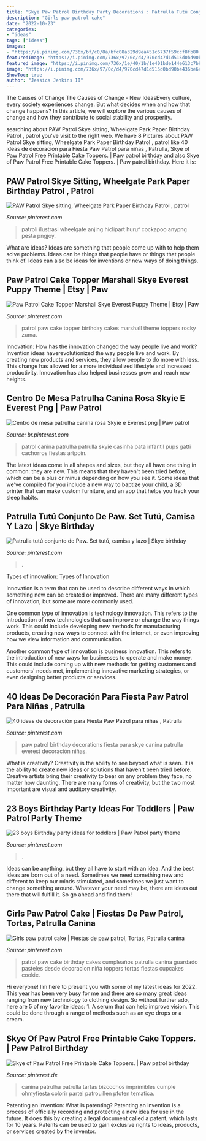 ```yaml
---
title: "Skye Paw Patrol Birthday Party Decorations : Patrulla Tutú Conjunto De Paw. Set Tutú, Camisa Y Lazo"
description: "Girls paw patrol cake"
date: "2022-10-23"
categories:
- "ideas"
tags: ["ideas"]
images:
- "https://i.pinimg.com/736x/bf/c0/8a/bfc08a329d9ea451c6737f59ccf8fb80.jpg"
featuredImage: "https://i.pinimg.com/736x/97/0c/d4/970cd47d1d515d0bd90be436be6a8f1e.jpg"
featured_image: "https://i.pinimg.com/736x/1e/40/1b/1e401bde144e613c7b950ba2e8528196.jpg"
image: "https://i.pinimg.com/736x/97/0c/d4/970cd47d1d515d0bd90be436be6a8f1e.jpg"
ShowToc: true
author: "Jessica Jenkins II"
---
```



The Causes of Change
The Causes of Change - New IdeasEvery culture, every society experiences change. But what decides when and how that change happens? In this article, we will explore the various causes of change and how they contribute to social stability and prosperity.

	

		
searching about PAW Patrol Skye sitting, Wheelgate Park Paper Birthday Patrol , patrol you've visit to the right web. We have 8 Pictures about PAW Patrol Skye sitting, Wheelgate Park Paper Birthday Patrol , patrol like 40 ideas de decoración para Fiesta Paw Patrol para niñas , Patrulla, Skye of Paw Patrol Free Printable Cake Toppers. | Paw patrol birthday and also Skye of Paw Patrol Free Printable Cake Toppers. | Paw patrol birthday. Here it is:
		
    
## PAW Patrol Skye Sitting, Wheelgate Park Paper Birthday Patrol , Patrol

<img loading=lazy src="https://i.pinimg.com/736x/bf/c0/8a/bfc08a329d9ea451c6737f59ccf8fb80.jpg" onerror="this.onerror=null;this.src='https://tse2.mm.bing.net/th?id=OIP.dF4Si_sEap7FX36sxlwrVAAAAA&amp;pid=15.1';" alt="PAW Patrol Skye sitting, Wheelgate Park Paper Birthday Patrol , patrol">

_Source: pinterest.com_

>patroli ilustrasi wheelgate anjing hiclipart huruf cockapoo anypng pesta pngjoy. 

	

What are ideas?
Ideas are something that people come up with to help them solve problems. Ideas can be things that people have or things that people think of. Ideas can also be ideas for inventions or new ways of doing things.

    
## Paw Patrol Cake Topper Marshall Skye Everest Puppy Theme | Etsy | Paw

<img loading=lazy src="https://i.pinimg.com/736x/c3/53/62/c3536254879e4952f51534208ed9d494.jpg" onerror="this.onerror=null;this.src='https://tse3.mm.bing.net/th?id=OIP.T1pW_7kiy2PaYmkL2qmR6QHaJN&amp;pid=15.1';" alt="Paw Patrol Cake Topper Marshall Skye Everest Puppy Theme | Etsy | Paw">

_Source: pinterest.com_

>patrol paw cake topper birthday cakes marshall theme toppers rocky zuma. 

	

Innovation: How has the innovation changed the way people live and work?
Invention ideas haverevolutionized the way people live and work. By creating new products and services, they allow people to do more with less. This change has allowed for a more individualized lifestyle and increased productivity. Innovation has also helped businesses grow and reach new heights.

    
## Centro De Mesa Patrulha Canina Rosa Skyie E Everest Png | Paw Patrol

<img loading=lazy src="https://i.pinimg.com/736x/32/5e/51/325e516f7fdc97e004d8095af17bf721.jpg" onerror="this.onerror=null;this.src='https://tse2.mm.bing.net/th?id=OIP.sPLNQNDnFmVYecmHgyvybgHaKd&amp;pid=15.1';" alt="Centro de mesa patrulha canina rosa Skyie e Everest png | Paw patrol">

_Source: br.pinterest.com_

>patrol canina patrulha patrulla skyie casinha pata infantil pups gatti cachorros fiestas artpoin. 

	

The latest ideas come in all shapes and sizes, but they all have one thing in common: they are new. This means that they haven't been tried before, which can be a plus or minus depending on how you see it. Some ideas that we've compiled for you include a new way to baptize your child, a 3D printer that can make custom furniture, and an app that helps you track your sleep habits.

    
## Patrulla Tutú Conjunto De Paw. Set Tutú, Camisa Y Lazo | Skye Birthday

<img loading=lazy src="https://i.pinimg.com/736x/23/6f/da/236fda3626696c4f2a1e3b52f706b06f.jpg" onerror="this.onerror=null;this.src='https://tse1.mm.bing.net/th?id=OIP.IHicrpsUgkqngGLKmRp2XgHaLC&amp;pid=15.1';" alt="Patrulla tutú conjunto de Paw. Set tutú, camisa y lazo | Skye birthday">

_Source: pinterest.com_

>. 

	

Types of innovation:
Types of Innovation

Innovation is a term that can be used to describe different ways in which something new can be created or improved. There are many different types of innovation, but some are more commonly used.

One common type of innovation is technology innovation. This refers to the introduction of new technologies that can improve or change the way things work. This could include developing new methods for manufacturing products, creating new ways to connect with the internet, or even improving how we view information and communication.

Another common type of innovation is business innovation. This refers to the introduction of new ways for businesses to operate and make money. This could include coming up with new methods for getting customers and customers' needs met, implementing innovative marketing strategies, or even designing better products or services.

    
## 40 Ideas De Decoración Para Fiesta Paw Patrol Para Niñas , Patrulla

<img loading=lazy src="https://i.pinimg.com/736x/e1/d5/42/e1d542c7066e246065834460be73be72.jpg" onerror="this.onerror=null;this.src='https://tse1.mm.bing.net/th?id=OIP.RArMOBvYm7iYdjjPIFiKBAHaJ4&amp;pid=15.1';" alt="40 ideas de decoración para Fiesta Paw Patrol para niñas , Patrulla">

_Source: pinterest.com_

>paw patrol birthday decorations fiesta para skye canina patrulla everest decoración niñas. 

	

What is creativity?
Creativity is the ability to see beyond what is seen. It is the ability to create new ideas or solutions that haven't been tried before. Creative artists bring their creativity to bear on any problem they face, no matter how daunting. There are many forms of creativity, but the two most important are visual and auditory creativity.

    
## 23 Boys Birthday Party Ideas For Toddlers | Paw Patrol Party Theme

<img loading=lazy src="https://i.pinimg.com/736x/1e/40/1b/1e401bde144e613c7b950ba2e8528196.jpg" onerror="this.onerror=null;this.src='https://tse1.mm.bing.net/th?id=OIP.7CeYkk_Vdw2zR09mRCagMAHaKI&amp;pid=15.1';" alt="23 boys Birthday party ideas for toddlers | Paw Patrol party theme">

_Source: pinterest.com_

>. 

	

Ideas can be anything, but they all have to start with an idea. And the best ideas are born out of a need. Sometimes we need something new and different to keep our minds stimulated, and sometimes we just want to change something around. Whatever your need may be, there are ideas out there that will fulfill it. So go ahead and find them!

    
## Girls Paw Patrol Cake | Fiestas De Paw Patrol, Tortas, Patrulla Canina

<img loading=lazy src="http://i.pinimg.com/1200x/c8/0b/e4/c80be4cc023a6b240f04b608ea45fa44.jpg" onerror="this.onerror=null;this.src='https://tse3.mm.bing.net/th?id=OIP.QGBSQfTAaJAE9v1ZivV0_AHaNK&amp;pid=15.1';" alt="Girls paw patrol cake | Fiestas de paw patrol, Tortas, Patrulla canina">

_Source: pinterest.com_

>patrol paw cake birthday cakes cumpleaños patrulla canina guardado pasteles desde decoracion niña toppers tortas fiestas cupcakes cookie. 

	

Hi everyone! I’m here to present you with some of my latest ideas for 2022. This year has been very busy for me and there are so many great ideas ranging from new technology to clothing design. So without further ado, here are 5 of my favorite ideas: 1. A serum that can help improve vision. This could be done through a range of methods such as an eye drops or a cream. 
    
## Skye Of Paw Patrol Free Printable Cake Toppers. | Paw Patrol Birthday

<img loading=lazy src="https://i.pinimg.com/736x/97/0c/d4/970cd47d1d515d0bd90be436be6a8f1e.jpg" onerror="this.onerror=null;this.src='https://tse1.mm.bing.net/th?id=OIP.5tipjvUkiulqlHAwXSyxMQHaJ4&amp;pid=15.1';" alt="Skye of Paw Patrol Free Printable Cake Toppers. | Paw patrol birthday">

_Source: pinterest.de_

>canina patrulha patrulla tartas bizcochos imprimibles cumple ohmyfiesta colorir partei patrouillen pfoten tematica. 

	

Patenting an invention: What is patenting?
Patenting an invention is a process of officially recording and protecting a new idea for use in the future. It does this by creating a legal document called a patent, which lasts for 10 years. Patents can be used to gain exclusive rights to ideas, products, or services created by the inventor.

